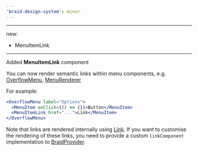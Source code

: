 ```yaml
---
'braid-design-system': minor
---
```


---
new:
  - MenuItemLink
---

Added **MenuItemLink** component

You can now render semantic links within menu components, e.g. [OverflowMenu](https://seek-oss.github.io/braid-design-system/components/OverflowMenu), [MenuRenderer](https://seek-oss.github.io/braid-design-system/components/MenuRenderer)

For example:

```jsx
<OverflowMenu label="Options">
  <MenuItem onClick={() => {}}>Button</MenuItem>
  <MenuItemLink href="...">Link</MenuItem>
</OverflowMenu>
```

Note that links are rendered internally using [Link](https://seek-oss.github.io/braid-design-system/components/Link). If you want to customise the rendering of these links, you need to provide a custom `linkComponent` implementation to [BraidProvider](https://seek-oss.github.io/braid-design-system/components/BraidProvider).

